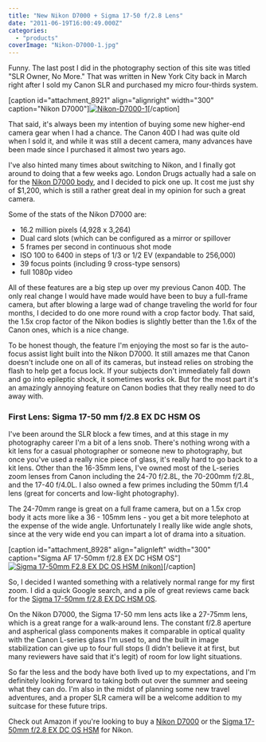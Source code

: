 ```yaml
---
title: "New Nikon D7000 + Sigma 17-50 f/2.8 Lens"
date: "2011-06-19T16:00:49.000Z"
categories: 
  - "products"
coverImage: "Nikon-D7000-1.jpg"
---
```


Funny. The last post I did in the photography section of this site was titled "SLR Owner, No More." That was written in New York City back in March right after I sold my Canon SLR and purchased my micro four-thirds system.

\[caption id="attachment\_8921" align="alignright" width="300" caption="Nikon D7000"\][![](images/Nikon-D7000-1-300x280.jpg "Nikon-D7000-1")](http://www.migratorynerd.com/wordpress/wp-content/uploads/2011/06/Nikon-D7000-1.jpg)\[/caption\]

That said, it's always been my intention of buying some new higher-end camera gear when I had a chance. The Canon 40D I had was quite old when I sold it, and while it was still a decent camera, many advances have been made since I purchased it almost two years ago.

I've also hinted many times about switching to Nikon, and I finally got around to doing that a few weeks ago. London Drugs actually had a sale on for the [Nikon D7000 body](http://www.amazon.com/gp/product/B0042X9LC4/ref=as_li_qf_sp_asin_il_tl?ie=UTF8&tag=duanstor-20&linkCode=as2&camp=1789&creative=9325&creativeASIN=B0042X9LC4), and I decided to pick one up. It cost me just shy of $1,200, which is still a rather great deal in my opinion for such a great camera.

Some of the stats of the Nikon D7000 are:

- 16.2 million pixels (4,928 x 3,264)
- Dual card slots (which can be configured as a mirror or spillover
- 5 frames per second in continuous shot mode
- ISO 100 to 6400 in steps of 1/3 or 1/2 EV (expandable to 256,000)
- 39 focus points (including 9 cross-type sensors)
- full 1080p video

All of these features are a big step up over my previous Canon 40D. The only real change I would have made would have been to buy a full-frame camera, but after blowing a large wad of change traveling the world for four months, I decided to do one more round with a crop factor body. That said, the 1.5x crop factor of the Nikon bodies is slightly better than the 1.6x of the Canon ones, which is a nice change.

To be honest though, the feature I'm enjoying the most so far is the auto-focus assist light built into the Nikon D7000. It still amazes me that Canon doesn't include one on all of its cameras, but instead relies on strobing the flash to help get a focus lock. If your subjects don't immediately fall down and go into epileptic shock, it sometimes works ok. But for the most part it's an amazingly annoying feature on Canon bodies that they really need to do away with.

### First Lens: Sigma 17-50 mm f/2.8 EX DC HSM OS

I've been around the SLR block a few times, and at this stage in my photography career I'm a bit of a lens snob. There's nothing wrong with a kit lens for a casual photographer or someone new to photography, but once you've used a really nice piece of glass, it's really hard to go back to a kit lens. Other than the 16-35mm lens, I've owned most of the L-series zoom lenses from Canon including the 24-70 f/2.8L, the 70-200mm f/2.8L, and the 17-40 f/4.0L. I also owned a few primes including the 50mm f/1.4 lens (great for concerts and low-light photography).

The 24-70mm range is great on a full frame camera, but on a 1.5x crop body it acts more like a 36 - 105mm lens - you get a bit more telephoto at the expense of the wide angle. Unfortunately I really like wide angle shots, since at the very wide end you can impart a lot of drama into a situation.

\[caption id="attachment\_8928" align="alignleft" width="300" caption="Sigma AF 17-50mm f/2.8 EX DC HSM OS"\][![](images/Sigma-17-50mm-F2.8-EX-DC-OS-HSM-nikon-300x223.jpg "Sigma 17-50mm F2.8 EX DC OS HSM (nikon)")](http://www.migratorynerd.com/wordpress/wp-content/uploads/2011/06/Sigma-17-50mm-F2.8-EX-DC-OS-HSM-nikon.jpg)\[/caption\]

So, I decided I wanted something with a relatively normal range for my first zoom. I did a quick Google search, and a pile of great reviews came back for the [Sigma 17-50mm f/2.8 EX DC HSM OS](http://www.amazon.com/gp/product/B003A6NU3U/ref=as_li_qf_sp_asin_tl?ie=UTF8&tag=duanstor-20&linkCode=as2&camp=217145&creative=399373&creativeASIN=B003A6NU3U).

On the Nikon D7000, the Sigma 17-50 mm lens acts like a 27-75mm lens, which is a great range for a walk-around lens. The constant f/2.8 aperture and aspherical glass components makes it comparable in optical quality with the Canon L-series glass I'm used to, and the built in image stabilization can give up to four full stops (I didn't believe it at first, but many reviewers have said that it's legit) of room for low light situations.

So far the less and the body have both lived up to my expectations, and I'm definitely looking forward to taking both out over the summer and seeing what they can do. I'm also in the midst of planning some new travel adventures, and a proper SLR camera will be a welcome addition to my suitcase for these future trips.

Check out Amazon if you're looking to buy a [Nikon D7000](http://www.amazon.com/gp/product/B0042X9LC4/ref=as_li_qf_sp_asin_il_tl?ie=UTF8&tag=duanstor-20&linkCode=as2&camp=1789&creative=9325&creativeASIN=B0042X9LC4) or the [Sigma 17-50mm f/2.8 EX DC OS HSM](http://www.amazon.com/gp/product/B003A6NU3U/ref=as_li_qf_sp_asin_tl?ie=UTF8&tag=duanstor-20&linkCode=as2&camp=217145&creative=399373&creativeASIN=B003A6NU3U) for Nikon.
